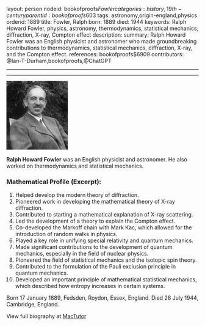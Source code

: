 layout: person
nodeid: bookofproofs$Fowler
categories: history,19th-century
parentid: bookofproofs$603
tags: astronomy,origin-england,physics
orderid: 1889
title: Fowler, Ralph
born: 1889
died: 1944
keywords: Ralph Howard Fowler, physics, astronomy, thermodynamics, statistical mechanics, diffraction, X-ray, Compton effect
description: summary: Ralph Howard Fowler was an English physicist and astronomer who made groundbreaking contributions to thermodynamics, statistical mechanics, diffraction, X-ray, and the Compton effect.
references: bookofproofs$6909
contributors: @Ian-T-Durham,bookofproofs,@ChatGPT

---



---

![Fowler.jpg](https://github.com/bookofproofs/bookofproofs.github.io/blob/main/_sources/_assets/images/portraits/Fowler.jpg?raw=true)

**Ralph Howard Fowler** was an English physicist and astronomer. He also worked on thermodynamics and statistical mechanics.

### Mathematical Profile (Excerpt):
1. Helped develop the modern theory of diffraction.
2. Pioneered work in developing the mathematical theory of X-ray diffraction.
3. Contributed to starting a mathematical explanation of X-ray scattering.
4. Led the development of a theory to explain the Compton effect.
5. Co-developed the Markoff chain with Mark Kac, which allowed for the introduction of random walks in physics.
6. Played a key role in unifying special relativity and quantum mechanics.
7. Made significant contributions to the development of quantum mechanics, especially in the field of nuclear physics.
8. Pioneered the field of statistical mechanics and the isotopic spin theory.
9. Contributed to the formulation of the Pauli exclusion principle in quantum mechanics.
10. Developed an important principle of mathematical statistical mechanics, which described how entropy increases in certain systems.

Born 17 January 1889, Fedsden, Roydon, Essex, England. Died 28 July 1944, Cambridge, England.

View full biography at [MacTutor](https://mathshistory.st-andrews.ac.uk/Biographies/Fowler/)
